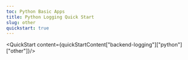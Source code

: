 ```yaml
---
toc: Python Basic Apps
title: Python Logging Quick Start
slug: other
quickstart: true
---
```


<QuickStart content={quickStartContent["backend-logging"]["python"]["other"]}/>
